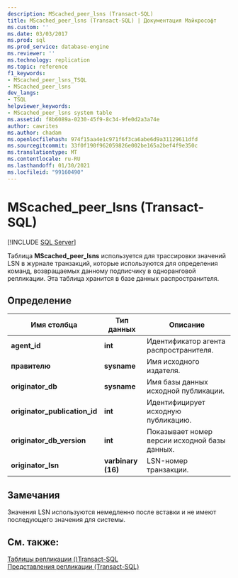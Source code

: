 ```yaml
---
description: MScached_peer_lsns (Transact-SQL)
title: MScached_peer_lsns (Transact-SQL) | Документация Майкрософт
ms.custom: ''
ms.date: 03/03/2017
ms.prod: sql
ms.prod_service: database-engine
ms.reviewer: ''
ms.technology: replication
ms.topic: reference
f1_keywords:
- MScached_peer_lsns_TSQL
- MScached_peer_lsns
dev_langs:
- TSQL
helpviewer_keywords:
- MScached_peer_lsns system table
ms.assetid: f8b6089a-0230-45f9-8c34-9fe0d2a3a74e
author: cawrites
ms.author: chadam
ms.openlocfilehash: 974f15aa4e1c971f6f3ca6abe6d9a31129611dfd
ms.sourcegitcommit: 33f0f190f962059826e002be165a2bef4f9e350c
ms.translationtype: MT
ms.contentlocale: ru-RU
ms.lasthandoff: 01/30/2021
ms.locfileid: "99160490"
---
```

# <a name="mscached_peer_lsns-transact-sql"></a>MScached_peer_lsns (Transact-SQL)
[!INCLUDE [SQL Server](../../includes/applies-to-version/sqlserver.md)]

  Таблица **MScached_peer_lsns** используется для трассировки значений LSN в журнале транзакций, которые используются для определения команд, возвращаемых данному подписчику в одноранговой репликации. Эта таблица хранится в базе данных распространителя.  
  
## <a name="definition"></a>Определение  
  
|Имя столбца|Тип данных|Описание|  
|-----------------|---------------|-----------------|  
|**agent_id**|**int**|Идентификатор агента распространителя.|  
|**правителю**|**sysname**|Имя исходного издателя.|  
|**originator_db**|**sysname**|Имя базы данных исходной публикации.|  
|**originator_publication_id**|**int**|Идентифицирует исходную публикацию.|  
|**originator_db_version**|**int**|Показывает номер версии исходной базы данных.|  
|**originator_lsn**|**varbinary (16)**|LSN-номер транзакции.|  
  
## <a name="remarks"></a>Замечания  
 Значения LSN используются немедленно после вставки и не имеют последующего значения для системы.  
  
## <a name="see-also"></a>См. также:  
 [Таблицы репликации &#40;&#41;Transact-SQL ](../../relational-databases/system-tables/replication-tables-transact-sql.md)   
 [Представления репликации (Transact-SQL)](../../relational-databases/system-views/replication-views-transact-sql.md)  
  
  
